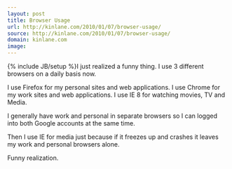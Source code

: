 ```yaml
---
layout: post
title: Browser Usage
url: http://kinlane.com/2010/01/07/browser-usage/
source: http://kinlane.com/2010/01/07/browser-usage/
domain: kinlane.com
image: 
---
```

{% include JB/setup %}I just realized a funny thing.  I use 3 different browsers on a daily basis now.

I use Firefox for my personal sites and web applications.
I use Chrome for my work sites and web applications.
I use IE 8 for watching movies, TV and Media.

I generally have work and personal in separate browsers so I can logged into both Google accounts at the same time.

Then I use IE for media just because if it freezes up and crashes it leaves my work and personal browsers alone.

Funny realization.